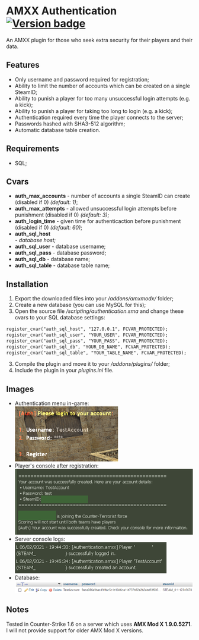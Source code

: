 # AMXX Authentication [![Version badge](https://img.shields.io/badge/release-v1.0-dark.svg)](https://shields.io/)

An AMXX plugin for those who seek extra security for their players and their data.

## Features
- Only username and password required for registration;
- Ability to limit the number of accounts which can be created on a single SteamID;
- Ability to punish a player for too many unsuccessful login attempts (e.g. a kick);
- Ability to punish a player for taking too long to login (e.g. a kick);
- Authentication required every time the player connects to the server;
- Passwords hashed with SHA3-512 algorithm;
- Automatic database table creation.

## Requirements
- SQL;

## Cvars
- **auth_max_accounts** <number> - number of accounts a single SteamID can create (disabled if 0) *(default: 1)*;
- **auth_max_attempts** <number> - allowed unsuccessful login attempts before punishment (disabled if 0) *(default: 3)*;
- **auth_login_time** <seconds> - given time for authenticaction before punishment (disabled if 0) *(default: 60)*;
- **auth_sql_host** <address> - database host;
- **auth_sql_user** <username> - database username;
- **auth_sql_pass** <password> - database password;
- **auth_sql_db** <name> - database name;
- **auth_sql_table** <name> - database table name;

## Installation
1. Export the downloaded files into your */addons/amxmodx/* folder;
2. Create a new database (you can use MySQL for this);
3. Open the source file */scripting/authentication.sma* and change these cvars to your SQL database settings:
```
register_cvar("auth_sql_host", "127.0.0.1", FCVAR_PROTECTED);
register_cvar("auth_sql_user", "YOUR_USER", FCVAR_PROTECTED);
register_cvar("auth_sql_pass", "YOUR_PASS", FCVAR_PROTECTED);
register_cvar("auth_sql_db", "YOUR_DB_NAME", FCVAR_PROTECTED);
register_cvar("auth_sql_table", "YOUR_TABLE_NAME", FCVAR_PROTECTED);
```
3. Compile the plugin and move it to your */addons/plugins/* folder;
4. Include the plugin in your *plugins.ini* file.

## Images
- Authentication menu in-game:\
![Authentication menu in-game](https://github.com/aauga/amxx-authentication/blob/main/images/1.png?raw=true)
- Player's console after registration:\
![Player's console after registration](https://github.com/aauga/amxx-authentication/blob/main/images/2.png?raw=true)
- Server console logs:\
![Console logs](https://github.com/aauga/amxx-authentication/blob/main/images/3.png?raw=true)
- Database:\
![Database](https://github.com/aauga/amxx-authentication/blob/main/images/4.png?raw=true)

## Notes
Tested in Counter-Strike 1.6 on a server which uses **AMX Mod X 1.9.0.5271**. I will not provide support for older AMX Mod X versions.